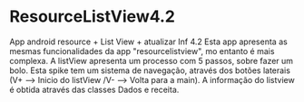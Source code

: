 # ResourceListView4.2
App android resource + List View + atualizar Inf 4.2
Esta app apresenta as mesmas funcionalidades da app "resourcelistview", mo entanto é mais
complexa.
A listView apresenta um processo com 5 passos, sobre fazer um bolo.
Esta spike tem um sistema de navegação, através dos botões laterais 
(V+ --> Inicio do listView /V- --> Volta para a main).
A informação do listview é obtida através das classes Dados e receita.
